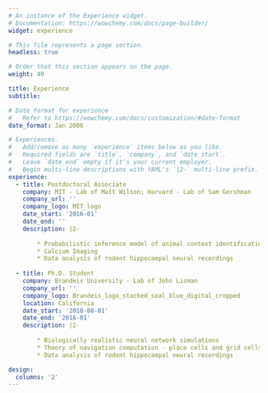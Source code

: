 ```yaml
---
# An instance of the Experience widget.
# Documentation: https://wowchemy.com/docs/page-builder/
widget: experience

# This file represents a page section.
headless: true

# Order that this section appears on the page.
weight: 40

title: Experience
subtitle:

# Date format for experience
#   Refer to https://wowchemy.com/docs/customization/#date-format
date_format: Jan 2006

# Experiences.
#   Add/remove as many `experience` items below as you like.
#   Required fields are `title`, `company`, and `date_start`.
#   Leave `date_end` empty if it's your current employer.
#   Begin multi-line descriptions with YAML's `|2-` multi-line prefix.
experience:
  - title: Postdoctoral Associate
    company: MIT - Lab of Matt Wilson; Harvard - Lab of Sam Gershman
    company_url: ''
    company_logo: MIT_logo
    date_start: '2016-01'
    date_end: ''
    description: |2-
    
        * Probabilistic inference model of animal context identification
        * Calcium Imaging
        * Data analysis of rodent hippocampal neural recordings
        
  - title: Ph.D. Student
    company: Brandeis University - Lab of John Lisman
    company_url: ''
    company_logo: Brandeis_logo_stacked_seal_blue_digital_cropped
    location: California
    date_start: '2010-08-01'
    date_end: '2016-01'
    description: |2-
    
        * Biologically realistic neural network simulations
        * Theory of navigation computation - place cells and grid cells
        * Data analysis of rodent hippocampal neural recordings

design:
  columns: '2'
---
```

